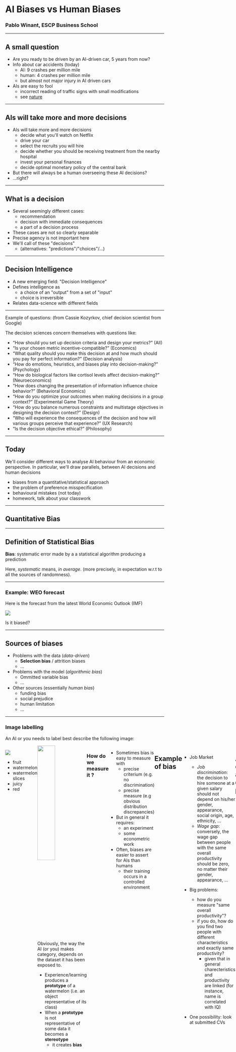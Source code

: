 # AI Biases vs Human Biases

### Pablo Winant, ESCP Business School


<style>
.container{
    display: flex;
}
.col{
    flex: 1;
}
</style>

----

## A small question

- Are you ready to be driven by an AI-driven car, 5 years from now?
- <!-- .element class="fragment" --> Info about car accidents (today)
  - AI: 9 crashes per million mile
  - human: 4 crashes per million mile
  - but almost not major injury in AI driven cars
- <!-- .element class="fragment" --> AIs are easy to fool
  - incorrect reading of traffic signs with small modifications
  - see [nature]( https://www.nature.com/articles/d41586-019-03013-5)

----

<!-- 
## Is AI Stupid?

examples: sees world in different light
lacks context (meta heuristics, ability to disobey)

--- -->

## AIs will take more and more decisions

- <!-- .element class="fragment" --> AIs will take more and more decisions
  - <!-- .element class="fragment" -->decide what you'll watch on Netflix
  - <!-- .element class="fragment" -->drive your car
  - <!-- .element class="fragment" -->select the recruits you will hire
  - <!-- .element class="fragment" -->decide whether you should be receiving treatment from the nearby hospital
  - <!-- .element class="fragment" -->invest your personal finances
  - <!-- .element class="fragment" -->decide optimal monetary policy of the central bank
- But there will always be a human overseeing these AI decisions?
- ...right?

----

## What is a decision

- Several seemingly different cases:
  - recommendation
  - decision with immediate consequences
  - a part of a decision process
- These cases are not so clearly separable
- Precise agency is not important here
- We'll call of these "decisions"
  - (alternatives: "predictions"/"choices"/...)

----

## Decision Intelligence

- A new emerging field: "Decision Intelligence"
- Defines intelligence as
  - a choice of an "output" from a set of "input"
  - choice is irreversible
- Relates data-science with different fields

----

Example of questions: (from Cassie Kozyrkov, chief decision scientist from Google)

The decision sciences concern themselves with questions like:
- “How should you set up decision criteria and design your metrics?” (All)
- “Is your chosen metric incentive-compatible?” (Economics)
- “What quality should you make this decision at and how much should you pay for perfect information?” (Decision analysis)
- “How do emotions, heuristics, and biases play into decision-making?” (Psychology)
- “How do biological factors like cortisol levels affect decision-making?” (Neuroeconomics)
- “How does changing the presentation of information influence choice behavior?” (Behavioral Economics)
- “How do you optimize your outcomes when making decisions in a group context?” (Experimental Game Theory)
- “How do you balance numerous constraints and multistage objectives in designing the decision context?” (Design)
- “Who will experience the consequences of the decision and how will various groups perceive that experience?” (UX Research)
- “Is the decision objective ethical?” (Philosophy)

----

## Today

We'll consider different ways to analyse AI behaviour from an economic perspective.
In particular, we'll draw parallels, between AI decisions and human decisions

- biases from a quantitative/statistical approach
- the problem of preference misspecification
- behavioural mistakes (not today)
- homework, talk about your classwork

---


## Quantitative Bias

----

## Definition of Statistical Bias

__Bias__:  systematic error made by a a statistical algorithm producing a prediction

Here, *systematic* means, *in average*. (more precisely, in expectation w.r.t to all the sources of randomness).

----

### Example: WEO forecast

Here is the forecast from the latest World Economic Outlook (IMF)

![](./weo_forecast.png)

Is it biased?

----

## Sources of biases

- Problems with the data (*data-driven*)
  - __Selection bias__ / attrition biases
  - ...
- Problems with the model (*algorithmic bias*)
  - Ommitted variable bias
  - ...
- Other sources (essentially *human bias*)
  - funding bias
  - social prejudice
  - human limitation
  - ...

----

### Image labelling

An AI or you needs to label best describe the following image:

<div class="container">
<div class="col">

![](red_watermelon.jpg)

- fruit
- watermelon
- watermelon slices
- juicy
- <!-- .element: class="fragment" data-fragment-index="1" --> red

</div>
<div class="col">

<div class="fragment" data-fragment-index="2">

<img src="yellow_watermelon.jpg" width="60%">

</div>

<div class="fragment" data-fragment-index="3">

Obviously, the way the AI (or you) makes category, depends on the dataset it has been exposed to.

- Experience/learning produces a __prototype__ of a watermelon (i.e. an object representative of its class)
- When a __prototype__ is not representative of some data it becomes a __stereotype__
  - it creates __bias__


</div>

</div>


----

### How do we measure it ?

- Sometimes bias is easy to measure with
  - precise criterium (e.g. no discrimination)
  - precise measure (e.g obvious distribution discrepancies)
- But in general it requires:
  - an experiment
  - some econometric work
- Often, biases are easier to assert for AIs than humans
  - their training occurs in a controlled environment

----

## Example of bias

- Job Market
  - *Job discrimination*: the decision to hire someone at a given salary should not depend on his/her  gender, appearance, social origin, age, ethnicity, ...
  - *Wage gap*: conversely, the wage gap between people with the same overall productivity should be zero, no matter their gender, appearance, ...

- Big problems:
  - how do you measure "same overall productivity"?
  - if you do, how do you find two people with different characteristics and exactly same productivity?
    - given that in general charecteristics and productivity are linked (for instance, name is correlated with IQ)

- One possibility: look at submitted CVs

----

## An example of a failed anti-discrimination policy

- Initial situation: Bob recruits new hires himself
  - he's got prejudice against: single women, obese men, non christian workers, ...
  - he drops unwanted CVs based on:
    - photographs
    - names
- <!-- .element: class="fragment" --> New situation: Bob uses machine learning to select candidates who get an interview
  - task of ML: reject 95% of candidates
  - objective: maximize probability of that selected candidates get the job after their interview
  - diversity requirement: don't use name, gender and photo
- <!-- .element: class="fragment" --> Result: after a few iterations, algorithm selects only young white candidates with christian names


<div class="fragment">What happened?</div>
<div class="fragment">Algorithm has learned bias of user, and made it more efficient.</div>

----

### Famous example: Amazon

[Reuters](https://www.reuters.com/article/us-amazon-com-jobs-automation-insight-idUSKCN1MK08G) 11/10/2018: Amazon scraps secret AI recruiting tool that showed bias against women

<img src="amazon_spheres.jpg" width="20%" class="fragment" data-fragment-index="1">
<img src="judith_polgar.jpg" width="20%"  class="fragment" data-fragment-index="3">

- What happened?
  - <!-- .element class="fragment"  data-fragment-index="1"--> Amazon started to train (use?) internally a ML algo to preselect CVs and counteract human biases
  - <!-- .element class="fragment"  data-fragment-index="2" --> Algorithm started to discriminate against woman
  - <!-- .element class="fragment"  data-fragment-index="3" --> Sentences containing strings like "women's" were discriminated against (like "champion of women's chess cup")

----


### Example: do you want to be treated by an AI?


[Nature, 25/01/2017](https://www.nature.com/articles/nature21056): Dermatologist-level classification of skin cancer with deep neural networks

<div class="container">
<div class="col">

![](skin_cancer.jpg)

</div>
<div class="col">

- <!-- .element class="fragment"  data-fragment-index="1" -->analyze skin images to recognize malignant melanoma
- <!-- .element class="fragment"  data-fragment-index="2" -->as good as human dermatologists
- <!-- .element class="fragment"  data-fragment-index="3" --> more cost-effective (can work on a smartphone)

</div>

----

### Example:or do you prefer to be treated by a Hu(man) ? (1)


__Health Services As Credence Goods: A Field Experiment__ (Gootschalk, Mimra, Weibel)

- <!-- .element class="fragment" -->The same "test patient" was sent to 180 dentists who offered treatment recommendation and cost estimate.
- <!-- .element class="fragment" -->Test patient did not need treatment (caries lesions limited to enamel).
- <!-- .element class="fragment" -->28% of practitioners made a wrong treatment recommendation
- <!-- .element class="fragment" -->What were the determinants of the bias?
  - Social Economic Status (-)
  - Lower Waiting Time (+)
  
----

### Example:or do you prefer to be treated by a Hu(man) ? (2)

<div class="container" >
<div class="col">


*Perceived Risk of Heart Attack: A Function of Gender?* 2004, (Leanne L Lefler)
- mortality rate for women in the year immediately after suffering a heart attack was 38%, compared to 25% for men
  - woman delay assistance seeking (it's a men problem)?

</div>

<div class="col">



*Patient–physician gender concordance and increased mortality among female heart attack patients* (Greenwood, Carnahan, Huang)
- higher probability of survival when same-sex doctor
- driven by treatment from male doctors (the majority of cardiologists)

<img src="gender_match.jpg" width="60%">

</div>

----

### Conclusions

- AI can reproduce human biases
  - in the way algorithm is designed
  - if it immitates humans or if its objective incorporates human bias, conscious or not
- AI's don't have all human biases
  - no hungry judge effect
  - no funding cost (or do they?)
- Humans also suffer from many of the same biases as machines
- Machines have some advantages
  - efficiency

---

## Preference Misspecification

----

### What is the right way to describe economic behaviour?

- In economics, we derive agent's behaviour from their ultimate objective
  - maximize profits
  - maximize consumption, leisure
  - something else
- This is very close to the implementation of AI now:
  - ML: miniminize empirical risk (sum of square residuals), maximize the fit
  - AI: robots are explicitely told what to do (not how)
- Biases are precisely defined w.r.t. a well specified goal

----

### Example: Brexit

![](cliff_divers.jpg)

Was the collective decision of leaving the UK biased, based on available evidence?
- <!-- .element class="fragment" --> Here, the objective might not be well specified. There are unsaid, unconscious, objectives

----

### Examples: AI objective misspecification

- AI objective misspecification
  - famous scifi examples: Asimov's robots, the smiling man, ...
  - example: intertemporal consumption maximization

----

### Evolutionary Bias

- Under some circumstances, taking bias decisions can provide a survival advantage
  - treat unknown species as "hostile"
- Limit processing cost
- Provide informational value, i.e. help to learn faster

----

### An example of "trimming"


<img src="face_recognition.png" class="fragment" width="40%"  data-fragment-index="2">
<img src="babies.jpg" class="fragment" width="40%" data-fragment-index="5">

- AI algorithm have become very good at recognizing and distinguishing faces...
  - <!-- .element: class="fragment"  data-fragment-index="2" --> ... mostly white men
  - <!-- .element: class="fragment"  data-fragment-index="3" --> selection bias again
- <!-- .element: class="fragment"  data-fragment-index="4" -->Adults have the same biases: they distinguish better faces from their own reference group
- <!-- .element: class="fragment"  data-fragment-index="5" -->Strikingly 6 month old babies don't: they recognize all faces (Netflix: "babies")
- <!-- .element: class="fragment"  data-fragment-index="6" -->The unlearning is called trimming (to save brain resources???)
- <!-- .element: class="fragment"  data-fragment-index="7" -->Same happens with language: initially babies can distinguish all sounds in all languages

----

### An example of learning externality

- Why do newer movies have better ratings than older ones on movie databases (like Allocine)
- <!-- .element: class="fragment"  data-fragment-index="2" -->And why are website not doing anything about it?
- <!-- .element: class="fragment"  data-fragment-index="3" -->New movies are intentionnaly overrated or 
  - to push consumers towards "exploring"
  - to produce more information
  - and improve the rating of new movies
- <!-- .element: class="fragment"  data-fragment-index="4" -->It can be interpreted as a learning externality

----

### Preferences vs Utility

- Another issue is that humans are not one-dimensional maximizers
- Theories of "Preferences" are larger than utility maximization
  - Among choices $\mathcal{X}$, we say that $x$ is preferred to $y$ if $x \geq y$
- Preferences can be more general than utility maximization
  - ideally transitive if $x \geq y$ and $y \geq z$ then $x \geq z$
  - but there isn't necessarily a total order (complete ranking) $x_1 \geq \cdots \geq x_n$
  - even if there is there is no notion about "how much" $x$ is preferred to $y$
- Generalized Preferences arise naturally from
  - real-world individuals
  - multi-objective agents
  - collective choices (cf Arrow Theorem)

----

### Multi - objectives

- We want multi-objectives:
  - have sensible default for out of sample [situations](https://techcrunch.com/2017/03/17/laying-a-trap-for-self-driving-cars/?guccounter=1&guce_referrer=aHR0cHM6Ly93d3cuZ29vZ2xlLmNvbS8&guce_referrer_sig=AQAAALMqR3R_-o890IYOqB6ZIH6QxlVCnda96sNz--MMiYjzGvm9FaHBZ5Hkey2FmhXzEx26r9wBMfsGpfPO9GFW30E-udtq9GgVqMr4JRrFoTUV5c0-YGdpweHxQADKpycNaenh2KvRfInOD5eVTbuGyaHbGJignO42-iJUZlw8_BpA)
  - mitigate wrong objectives given by humans
- The problem is when AIs are follow multiple objectives (which they need if they need a notion of context) their bias becomes harder to measure

----

### Example: parcoursup, a ranking algorithm

- parcoursup match universities wishes and students wishes
  - while respecting current laws
- it is a variant of a stable marriage problem
- how do you formulate the optimum?
  - impossible to satisfy everybody
- implementation details makes random decisions
  - in order to avoid bias!
  - and satisfy local regulations
- has created a lot of discontentment

---

### Conclusions

- The concept of bias is contingent to the right, scalar, objective specification
- That one is sometimes hard to formulate completely
- The presence of several objectives complicates the pictures
  - for humans
  - and AIs

---


## Your Project

----

### Coursework proposition

- a big advantage of AIs is that they can be tested easily
- <!-- .element class="fragment" --> if we had access to a general purpose AI, we could design experiments in order to test:
  - what are its revealed preferences (consistent, risk averse, irrational)
  - what biases it has
  - whether it exibhits similar behavioural biases than humans
- <!-- .element class="fragment" --> turns out we have such an AI: GPT-3
- <!-- .element class="fragment" --> your task:
  - assemble a 5 members max team
  - brainstorm about a creative way to study GPT-3 behaviour
    - choose any angle you want
  - think about an experimental protocol
  - carry it on if you can
  - present it as if it was a research project

---
## Final Word

*It's good to follow your own bias as long as it is climbing it.*

Andre Gide